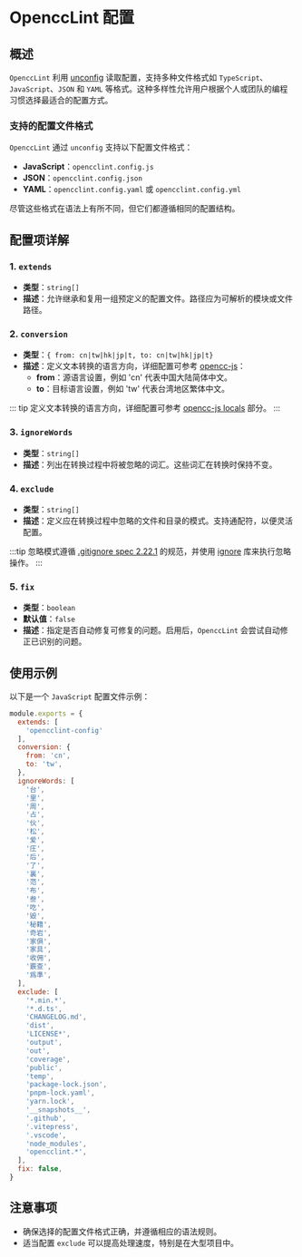 # OpenccLint 配置

## 概述

`OpenccLint` 利用 [unconfig](https://github.com/antfu/unconfig) 读取配置，支持多种文件格式如 `TypeScript`、`JavaScript`、`JSON` 和 `YAML` 等格式。这种多样性允许用户根据个人或团队的编程习惯选择最适合的配置方式。

### 支持的配置文件格式

`OpenccLint` 通过 `unconfig` 支持以下配置文件格式：

- **JavaScript**：`opencclint.config.js`
- **JSON**：`opencclint.config.json`
- **YAML**：`opencclint.config.yaml` 或 `opencclint.config.yml`

尽管这些格式在语法上有所不同，但它们都遵循相同的配置结构。

## 配置项详解

### 1. `extends`

- **类型**：`string[]`
- **描述**：允许继承和复用一组预定义的配置文件。路径应为可解析的模块或文件路径。

### 2. `conversion`

- **类型**：`{ from: cn|tw|hk|jp|t, to: cn|tw|hk|jp|t}`
- **描述**：定义文本转换的语言方向，详细配置可参考 [opencc-js](https://github.com/nk2028/opencc-js#api)：
  - **from**：源语言设置，例如 'cn' 代表中国大陆简体中文。
  - **to**：目标语言设置，例如 'tw' 代表台湾地区繁体中文。

::: tip
定义文本转换的语言方向，详细配置可参考 [opencc-js locals](https://github.com/nk2028/opencc-js#api) 部分。
:::

### 3. `ignoreWords`

- **类型**：`string[]`
- **描述**：列出在转换过程中将被忽略的词汇。这些词汇在转换时保持不变。

### 4. `exclude`

- **类型**：`string[]`
- **描述**：定义应在转换过程中忽略的文件和目录的模式。支持通配符，以便灵活配置。

:::tip
忽略模式遵循 [.gitignore spec 2.22.1](https://git-scm.com/docs/gitignore) 的规范，并使用 [ignore](https://github.com/kaelzhang/node-ignore) 库来执行忽略操作。
:::

### 5. `fix`

- **类型**：`boolean`
- **默认值**：`false`
- **描述**：指定是否自动修复可修复的问题。启用后，`OpenccLint` 会尝试自动修正已识别的问题。

## 使用示例

以下是一个 `JavaScript` 配置文件示例：

```js
module.exports = {
  extends: [
    'opencclint-config'
  ],
  conversion: {
    from: 'cn',
    to: 'tw',
  },
  ignoreWords: [
    '台',
    '里',
    '周',
    '占',
    '伙',
    '松',
    '爱',
    '庄',
    '后',
    '了',
    '裏',
    '范',
    '布',
    '叁',
    '吃',
    '毀',
    '秘籍',
    '奇岩',
    '家俱',
    '家具',
    '收佣',
    '覈查',
    '爲準',
  ],
  exclude: [
    '*.min.*',
    '*.d.ts',
    'CHANGELOG.md',
    'dist',
    'LICENSE*',
    'output',
    'out',
    'coverage',
    'public',
    'temp',
    'package-lock.json',
    'pnpm-lock.yaml',
    'yarn.lock',
    '__snapshots__',
    '.github',
    '.vitepress',
    '.vscode',
    'node_modules',
    'opencclint.*',
  ],
  fix: false,
}
```

## 注意事项

- 确保选择的配置文件格式正确，并遵循相应的语法规则。
- 适当配置 `exclude` 可以提高处理速度，特别是在大型项目中。
